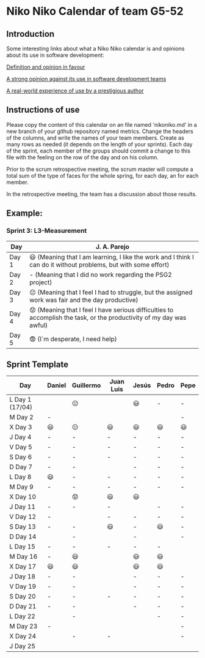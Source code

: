 # Niko Niko Calendar of team G5-52
## Introduction
Some interesting links about what a Niko Niko calendar is and opinions about its use in software development:

[Definition and opinion in favour](https://blog.teammood.com/2018/07/24/evaluating-your-teams-health-with-the-niko-niko-calendar.html?utm_source=google&utm_medium=cpc&utm_campaign=blog-niko-niko&utm_content=niko-niko&utm_term=niko%20niko%20calendar&gclid=Cj0KCQjwsYb0BRCOARIsAHbLPhGYfc7zpSwEDx8KE3VjlsTyy1M1F8O8lxyOPWQTpjf71RjXeD5rgWsaAmEhEALw_wcB)

[A strong opinion against its use in software development teams](https://www.tinypulse.com/blog/sk-niko-niko-calendar-workplace-morale)

[A real-world experience of use by a prestigious author](https://www.javiergarzas.com/2015/05/calendarios-niko-niko.html)
## Instructions of use
Please copy the content of this calendar on an file named 'nikoniko.md' in a new branch of your github repository named metrics.
Change the headers of the columns, and write the names of your team members.
Create as many rows as needed (it depends on the length of your sprints).
Each day of the sprint, each member of the groups should commit a change to this file with the feeling on the row of the day and on his column. 

Prior to the scrum retrospective meeting, the scrum master will compute a total sum of the type of faces for the whole spring, for each day, an for each member.

In the retrospective meeting, the team has a discussion about those results.

## Example:

### Sprint 3: L3-Measurement 

| Day           | J. A. Parejo  |
| ------------- | ------------- |
| Day 1         |    :smiley: (Meaning that I am learning, I like the work and I think I can do it without problems, but with some effort) |
| Day 2         |    - (Meaning that I did no work regarding the PSG2 project)           |
| Day 3         |    :neutral_face:  (Meaning that I feel I had to struggle, but the assigned work was fair and the day productive)          |:fearful:
| Day 4         |    :worried: (Meaning that I feel I have serious difficulties to accomplish the task, or the productivity of my day was awful)           |
| Day 5         |    :fearful:   (I´m desperate, I need help)        |


## Sprint Template

| Day             | Daniel         | Guillermo       | Juan Luis      | Jesús          | Pedro          | Pepe              |
| -------------   | -------------  | ------------    | -------------  | -------------  | -------------  | -------------     |
| L Day 1 (17/04) |                |       😐        |                |    :smiley:    |         -       |       -         |
| M Day 2        |      -         |                |                 |                 |                |        -        |
| X Day 3        |  :smiley:      |       😐          |   :smiley:     |      :smiley:  |     :smiley:      |       :smiley:    |
| J Day 4         |      -         |      -         |       -         |       -         |       -         |        -        |
| V Day 5         |       -        |       -        |       -         |       -         |        -        |        -        |
| S Day 6         |        -       |       -       |        -        |       -         |         -        |        -        |
| D Day 7         |        -       |       -        |                |       -         |         -        |        -        |
| L Day 8         |     :smiley:   |       -        |       -         |       -         |        -         |       -         |
| M Day 9         |      -         |       -        |      -        |       -         |        -         |       -         |
| X Day 10         |                |       😟         |  :smiley:     |     :smiley: |                  |                 |
| J Day 11        |      -         |       -        |  -            |                 |        -         |       -         |
| V Day 12        |      -         |                |     -        |        -        |        -         |       -         |
| S Day 13        |     -          |       -        |  :smiley:      |        -        |    :smiley:      |       -         |
| D Day 14        |                |       -        |               |        -       |                   |        -         |
| L Day 15        |      -         |       -        |   -            |       -        |          -        |                 |
| M Day 16        |      -         |       😃       |                 |   :smiley:     |    :smiley:       |                |
| X Day 17        |     :smiley:   |      😃        |                 |     :smiley:  |   :smiley:      |                |
| J Day 18        |      -         |      -         |                 |       -        |         -       |       -         |
| V Day 19        |      -         |       -        |                 |        -       |        -        |       -         |
| S Day 20        |      -         |       -        |      -          |         -      |        -        |        -        |
| D Day 21        |      -         |       -        |                 |          -     |        -        |          -      |
| L Day 22        |                |       -        |                |                 |         -       |       -         |
| M Day 23        |      -         |                |                 |                 |                |        -        |    
| X Day 24        |                |        -       |       -         |                |                |        -        |
| J Day 25        |                |                |                 |                |                 |                 |

